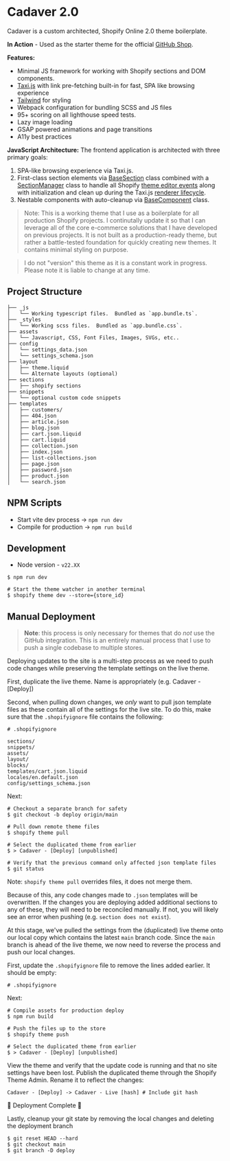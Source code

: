 # Cadaver 2.0

Cadaver is a custom architected, Shopify Online 2.0 theme boilerplate.

__In Action__ - Used as the starter theme for the official [GitHub Shop](https://thegithubshop.com/).

__Features:__
- Minimal JS framework for working with Shopify sections and DOM components.
- [Taxi.js](https://taxi.js.org/) with link pre-fetching built-in for fast, SPA like browsing experience
- [Tailwind](https://v3.tailwindcss.com/) for styling
- Webpack configuration for bundling SCSS and JS files
- 95+ scoring on all lighthouse speed tests.
- Lazy image loading
- GSAP powered animations and page transitions
- A11y best practices

__JavaScript Architecture:__
The frontend application is architected with three primary goals:
1. SPA-like browsing experience via Taxi.js.
2. First-class section elements via [BaseSection](_scripts/sections/base.ts) class combined with a [SectionManager](_scripts/core/sectionManager.ts) class to handle all Shopify [theme editor events](https://shopify.dev/docs/storefronts/themes/best-practices/editor/integrate-sections-and-blocks) along with initialization and clean up during the Taxi.js [renderer lifecycle](https://taxi.js.org/renderers/).
3. Nestable components with auto-cleanup via [BaseComponent](_scripts/components/base.ts) class.

> Note: This is a working theme that I use as a boilerplate for all production Shopify projects.  I continutally update it so that I can leverage all of the core e-commerce solutions that I have developed on previous projects.  It is not built as a production-ready theme, but rather a battle-tested foundation for quickly creating new themes.  It contains minimal styling on purpose.

> I do not "version" this theme as it is a constant work in progress.  Please note it is liable to change at any time.

## Project Structure

```
├── _js
│   └── Working typescript files.  Bundled as `app.bundle.ts`.
├── _styles
│   └── Working scss files.  Bundled as `app.bundle.css`.
├── assets
│   └── Javascript, CSS, Font Files, Images, SVGs, etc..
├── config
│   └── settings_data.json
│   └── settings_schema.json
├── layout
│   ├── theme.liquid
│   └── Alternate layouts (optional)
├── sections
│   ├── shopify sections
├── snippets
│   └── optional custom code snippets
├── templates
│   ├── customers/
│   ├── 404.json
│   ├── article.json
│   ├── blog.json
│   ├── cart.json.liquid
│   ├── cart.liquid
│   ├── collection.json
│   ├── index.json
│   ├── list-collections.json
│   ├── page.json
│   ├── password.json
│   ├── product.json
│   └── search.json
```

## NPM Scripts

- Start vite dev process -> `npm run dev`
- Compile for production -> `npm run build`

## Development

- Node version - `v22.XX`

```
$ npm run dev

# Start the theme watcher in another terminal
$ shopify theme dev --store={store_id}
```

## Manual Deployment
> __Note__: this process is only necessary for themes that do _not_ use the GitHub integration.  This is an entirely manual process that I use to push a single codebase to multiple stores.

Deploying updates to the site is a multi-step process as we need to push code changes while preserving the template settings on the live theme.

First, duplicate the live theme.  Name is appropriately (e.g. Cadaver - [Deploy])

Second, when pulling down changes, we *only* want to pull json template files as these contain all of the settings for the live site.  To do this, make sure that the `.shopifyignore` file contains the following:

```
# .shopifyignore

sections/
snippets/
assets/
layout/
blocks/
templates/cart.json.liquid
locales/en.default.json
config/settings_schema.json
```

Next:
```
# Checkout a separate branch for safety
$ git checkout -b deploy origin/main

# Pull down remote theme files
$ shopify theme pull

# Select the duplicated theme from earlier
$ > Cadaver - [Deploy] [unpublished]

# Verify that the previous command only affected json template files
$ git status
```
Note: `shopify theme pull` overrides files, it does not merge them.

Because of this, any code changes made to `.json` templates will be overwritten.  If the changes you are deploying added additional sections to any of these, they will need to be reconciled manually.  If not, you will likely see an error when pushing (e.g. `section does not exist`).

At this stage, we've pulled the settings from the (duplicated) live theme onto our local copy which contains the latest `main` branch code.  Since the `main` branch is ahead of the live theme, we now need to reverse the process and push our local changes.

First, update the `.shopifyignore` file to remove the lines added earlier.  It should be empty:

```
# .shopifyignore

```

Next:
```
# Compile assets for production deploy
$ npm run build

# Push the files up to the store
$ shopify theme push

# Select the duplicated theme from earlier
$ > Cadaver - [Deploy] [unpublished]
```

View the theme and verify that the update code is running and that no site settings have been lost.  Publish the duplicated theme through the Shopify Theme Admin.  Rename it to reflect the changes:

```
Cadaver - [Deploy] -> Cadaver - Live [hash] # Include git hash
```

🎉 Deployment Complete 🎉

Lastly, cleanup your git state by removing the local changes and deleting the deployment branch
```
$ git reset HEAD --hard
$ git checkout main
$ git branch -D deploy
```